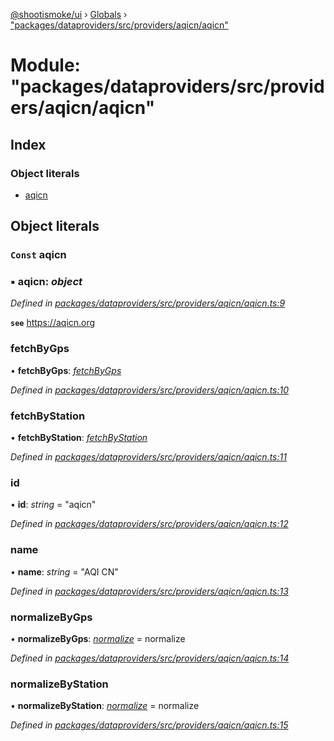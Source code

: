 [@shootismoke/ui](../README.md) › [Globals](../globals.md) › ["packages/dataproviders/src/providers/aqicn/aqicn"](_packages_dataproviders_src_providers_aqicn_aqicn_.md)

# Module: "packages/dataproviders/src/providers/aqicn/aqicn"

## Index

### Object literals

* [aqicn](_packages_dataproviders_src_providers_aqicn_aqicn_.md#const-aqicn)

## Object literals

### `Const` aqicn

### ▪ **aqicn**: *object*

*Defined in [packages/dataproviders/src/providers/aqicn/aqicn.ts:9](https://github.com/shootismoke/common/blob/29c80cb/packages/dataproviders/src/providers/aqicn/aqicn.ts#L9)*

**`see`** https://aqicn.org

###  fetchByGps

• **fetchByGps**: *[fetchByGps](_packages_dataproviders_src_providers_aqicn_fetchby_.md#fetchbygps)*

*Defined in [packages/dataproviders/src/providers/aqicn/aqicn.ts:10](https://github.com/shootismoke/common/blob/29c80cb/packages/dataproviders/src/providers/aqicn/aqicn.ts#L10)*

###  fetchByStation

• **fetchByStation**: *[fetchByStation](_packages_dataproviders_src_providers_aqicn_fetchby_.md#fetchbystation)*

*Defined in [packages/dataproviders/src/providers/aqicn/aqicn.ts:11](https://github.com/shootismoke/common/blob/29c80cb/packages/dataproviders/src/providers/aqicn/aqicn.ts#L11)*

###  id

• **id**: *string* = "aqicn"

*Defined in [packages/dataproviders/src/providers/aqicn/aqicn.ts:12](https://github.com/shootismoke/common/blob/29c80cb/packages/dataproviders/src/providers/aqicn/aqicn.ts#L12)*

###  name

• **name**: *string* = "AQI CN"

*Defined in [packages/dataproviders/src/providers/aqicn/aqicn.ts:13](https://github.com/shootismoke/common/blob/29c80cb/packages/dataproviders/src/providers/aqicn/aqicn.ts#L13)*

###  normalizeByGps

• **normalizeByGps**: *[normalize](_packages_dataproviders_src_providers_aqicn_normalize_.md#normalize)* = normalize

*Defined in [packages/dataproviders/src/providers/aqicn/aqicn.ts:14](https://github.com/shootismoke/common/blob/29c80cb/packages/dataproviders/src/providers/aqicn/aqicn.ts#L14)*

###  normalizeByStation

• **normalizeByStation**: *[normalize](_packages_dataproviders_src_providers_aqicn_normalize_.md#normalize)* = normalize

*Defined in [packages/dataproviders/src/providers/aqicn/aqicn.ts:15](https://github.com/shootismoke/common/blob/29c80cb/packages/dataproviders/src/providers/aqicn/aqicn.ts#L15)*
